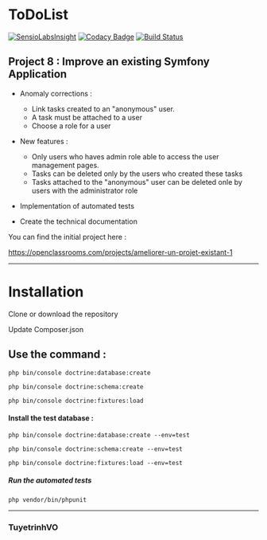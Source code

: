ToDoList
========

[![SensioLabsInsight](https://insight.sensiolabs.com/projects/c2953a88-8f51-49a4-9915-d02305bb2da6/big.png)](https://insight.sensiolabs.com/projects/c2953a88-8f51-49a4-9915-d02305bb2da6)
[![Codacy Badge](https://api.codacy.com/project/badge/Grade/cea2c4823f5849a0bb6699b59bd8bb8e)](https://www.codacy.com/app/tuyetrinhvo/mytodolist?utm_source=github.com&amp;utm_medium=referral&amp;utm_content=tuyetrinhvo/mytodolist&amp;utm_campaign=Badge_Grade)
[![Build Status](https://travis-ci.org/tuyetrinhvo/mytodolist.svg?branch=master)](https://travis-ci.org/tuyetrinhvo/mytodolist)

## Project 8 : Improve an existing Symfony Application
            
   * Anomaly corrections : 
   
        * Link tasks created to an "anonymous" user.
        * A task must be attached to a user
        * Choose a role for a user
        
   * New features :
   
        * Only users who haves admin role able to access the user management pages.
        * Tasks can be deleted only by the users who created these tasks
        * Tasks attached to the "anonymous" user can be deleted onle by users with the administrator role
       
   * Implementation of automated tests
   * Create the technical documentation



You can find the initial project here :

https://openclassrooms.com/projects/ameliorer-un-projet-existant-1

-------------------

# Installation

Clone or download the repository

Update Composer.json

## Use the command :

    php bin/console doctrine:database:create

    php bin/console doctrine:schema:create

    php bin/console doctrine:fixtures:load
    
#### Install the test database :  
  
    php bin/console doctrine:database:create --env=test
    
    php bin/console doctrine:schema:create --env=test
    
    php bin/console doctrine:fixtures:load --env=test
 
 ##### Run the automated tests
 
    php vendor/bin/phpunit
    
 --------------
 
 ### TuyetrinhVO